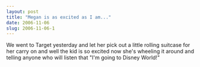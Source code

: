 ```yaml
---
layout: post
title: "Megan is as excited as I am..."
date: 2006-11-06
slug: 2006-11-06-1
---
```


We went to Target yesterday and let her pick out a little rolling suitcase for her carry on and well the kid is so excited now she&apos;s wheeling it around and telling anyone who will listen that &quot;I&apos;m going to Disney World!&quot;


